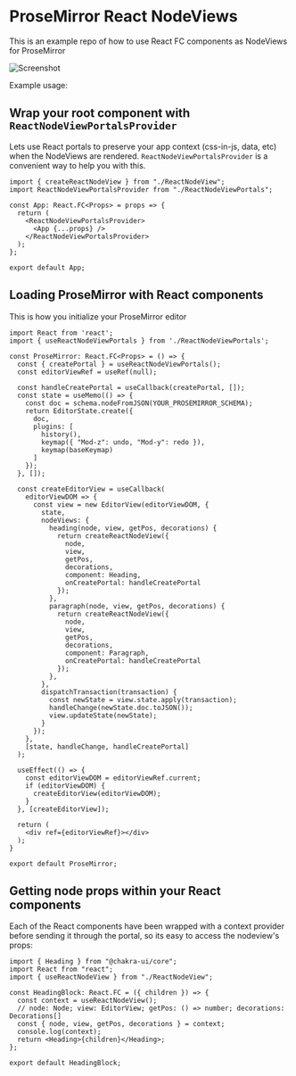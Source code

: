 # ProseMirror React NodeViews
This is an example repo of how to use React FC components as NodeViews for ProseMirror

![Screenshot](https://i.imgur.com/GIqLbJ8.png)

Example usage:

## Wrap your root component with `ReactNodeViewPortalsProvider`
Lets use React portals to preserve your app context (css-in-js, data, etc) when the NodeViews are rendered. `ReactNodeViewPortalsProvider` is a convenient way to help you with this. 

```tsx
import { createReactNodeView } from "./ReactNodeView";
import ReactNodeViewPortalsProvider from "./ReactNodeViewPortals";

const App: React.FC<Props> = props => {
  return (
    <ReactNodeViewPortalsProvider>
      <App {...props} />
    </ReactNodeViewPortalsProvider>
  );
};

export default App;
```

## Loading ProseMirror with React components
This is how you initialize your ProseMirror editor

```tsx
import React from 'react';
import { useReactNodeViewPortals } from './ReactNodeViewPortals';

const ProseMirror: React.FC<Props> = () => {
  const { createPortal } = useReactNodeViewPortals();
  const editorViewRef = useRef(null);
  
  const handleCreatePortal = useCallback(createPortal, []);
  const state = useMemo(() => {
    const doc = schema.nodeFromJSON(YOUR_PROSEMIRROR_SCHEMA);
    return EditorState.create({
      doc,
      plugins: [
        history(),
        keymap({ "Mod-z": undo, "Mod-y": redo }),
        keymap(baseKeymap)
      ]
    });
  }, []);
  
  const createEditorView = useCallback(
    editorViewDOM => {
      const view = new EditorView(editorViewDOM, {
        state,
        nodeViews: {
          heading(node, view, getPos, decorations) {
            return createReactNodeView({
              node,
              view,
              getPos,
              decorations,
              component: Heading,
              onCreatePortal: handleCreatePortal
            });
          },
          paragraph(node, view, getPos, decorations) {
            return createReactNodeView({
              node,
              view,
              getPos,
              decorations,
              component: Paragraph,
              onCreatePortal: handleCreatePortal
            });
          },
        },
        dispatchTransaction(transaction) {
          const newState = view.state.apply(transaction);
          handleChange(newState.doc.toJSON());
          view.updateState(newState);
        }
      });
    },
    [state, handleChange, handleCreatePortal]
  );
  
  useEffect(() => {
    const editorViewDOM = editorViewRef.current;
    if (editorViewDOM) {
      createEditorView(editorViewDOM);
    }
  }, [createEditorView]);
  
  return (
    <div ref={editorViewRef}></div>
  );
}

export default ProseMirror;
```

## Getting node props within your React components
Each of the React components have been wrapped with a context provider before sending it through the portal, so its easy to access the nodeview's props:

```tsx
import { Heading } from "@chakra-ui/core";
import React from "react";
import { useReactNodeView } from "./ReactNodeView";

const HeadingBlock: React.FC = ({ children }) => {
  const context = useReactNodeView();
  // node: Node; view: EditorView; getPos: () => number; decorations: Decorations[]
  const { node, view, getPos, decorations } = context;
  console.log(context);
  return <Heading>{children}</Heading>;
};

export default HeadingBlock;
```
